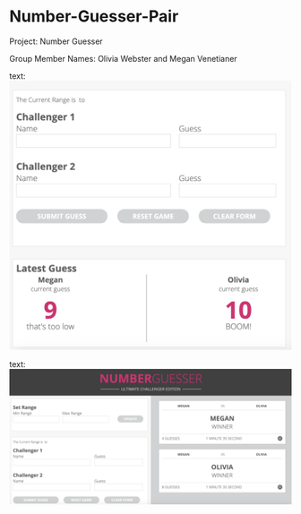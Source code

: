 # Number-Guesser-Pair

Project: Number Guesser

Group Member Names: Olivia Webster and Megan Venetianer





text: ![Screenshot of guesses](Screenshots/number-guesser-screenshot.png)

text: ![Screenshot of winning cards](Screenshots/number-guesser-screenshot2.png)
